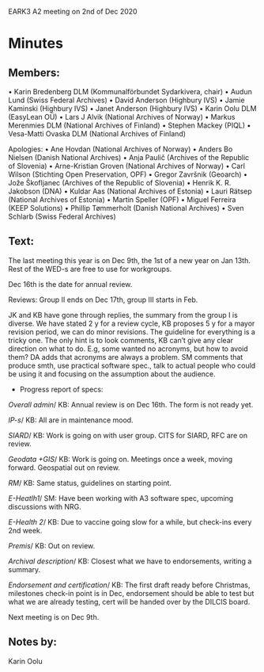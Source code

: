 EARK3 A2 meeting on 2nd of Dec 2020

# Minutes

## Members:

• Karin Bredenberg DLM (Kommunalförbundet Sydarkivera, chair)
• Audun Lund (Swiss Federal Archives)
• David Anderson (Highbury IVS)
• Jamie Kaminski (Highbury IVS)
• Janet Anderson (Highbury IVS)
• Karin Oolu DLM (EasyLean OÜ)
• Lars J Alvik (National Archives of Norway)
• Markus Merenmies DLM (National Archives of Finland)
• Stephen Mackey (PIQL)
• Vesa-Matti Ovaska DLM (National Archives of Finland)

Apologies: 
• Ane Hovdan (National Archives of Norway)
• Anders Bo Nielsen (Danish National Archives)
• Anja Paulič (Archives of the Republic of Slovenia) 
• Arne-Kristian Groven (National Archives of Norway) 
• Carl Wilson (Stichting Open Preservation, OPF)
• Gregor Završnik (Geoarch)
• Jože Škofljanec (Archives of the Republic of Slovenia)
• Henrik K. R. Jakobson (DNA)
• Kuldar Aas (National Archives of Estonia)
• Lauri Rätsep (National Archives of Estonia)
• Martin Speller (OPF) 
• Miguel Ferreira (KEEP Solutions)
• Phillip Tømmerholt (Danish National Archives)
• Sven Schlarb (Swiss Federal Archives)



## Text: 

The last meeting this year is on Dec 9th, the 1st of a new year on Jan 13th. Rest of the WED-s are free to use for workgroups. 

Dec 16th is the date for annual review.

Reviews: Group II ends on Dec 17th, group III starts in Feb. 

JK and KB have gone through replies, the summary from the group I is diverse. We have stated 2 y for a review cycle, KB proposes 5 y for a mayor revision period, we can do minor revisions. The guideline for everything is a tricky one. The only hint is to look comments, KB can’t give any clear direction on what to do. E.g, some wanted no acronyms, but how to avoid them? DA adds that acronyms are always a problem. SM comments that produce smth, use practical software spec., talk to actual people who could be using it and focusing on the assumption about the audience. 

- Progress report of specs:

*Overall admin*/ KB: Annual review is on Dec 16th. The form is not ready yet. 

*IP-s*/ KB: All are in maintenance mood. 

*SIARD*/ KB: Work is going on with user group. CITS for SIARD, RFC are on review.  

*Geodata +GIS*/ KB: Work is going on. Meetings once a week, moving forward. Geospatial out on review. 

*RM*/ KB: Same status, guidelines on starting point.

*E-Heatlh1*/ SM: Have been working with A3 software spec, upcoming discussions with NRG. 

*E-Health 2*/ KB: Due to vaccine going slow for a while, but check-ins every 2nd week.  

*Premis*/ KB: Out on review. 

*Archival description*/ KB: Closest what we have to endorsements, writing a summary.

*Endorsement and certification*/ KB: The first draft ready before Christmas, milestones check-in point is in Dec, endorsement should be able to test but what we are already testing, cert will be handed over by the DILCIS board. 



Next meeting is on Dec 9th.

## Notes by: 

Karin Oolu
